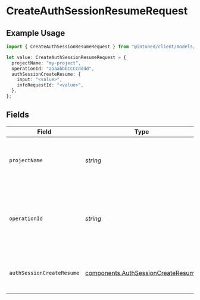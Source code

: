 # CreateAuthSessionResumeRequest

## Example Usage

```typescript
import { CreateAuthSessionResumeRequest } from "@intuned/client/models/operations";

let value: CreateAuthSessionResumeRequest = {
  projectName: "my-project",
  operationId: "aaaabbbCCCCdddd",
  authSessionCreateResume: {
    input: "<value>",
    infoRequestId: "<value>",
  },
};
```

## Fields

| Field                                                                                              | Type                                                                                               | Required                                                                                           | Description                                                                                        | Example                                                                                            |
| -------------------------------------------------------------------------------------------------- | -------------------------------------------------------------------------------------------------- | -------------------------------------------------------------------------------------------------- | -------------------------------------------------------------------------------------------------- | -------------------------------------------------------------------------------------------------- |
| `projectName`                                                                                      | *string*                                                                                           | :heavy_check_mark:                                                                                 | Your project name. It is the name you provide when creating a project.                             | my-project                                                                                         |
| `operationId`                                                                                      | *string*                                                                                           | :heavy_check_mark:                                                                                 | The ID for the requested auth session creation operation. This is obtained from the start request. | aaaabbbCCCCdddd                                                                                    |
| `authSessionCreateResume`                                                                          | [components.AuthSessionCreateResume](../../models/components/authsessioncreateresume.md)           | :heavy_check_mark:                                                                                 | resume authentication session creation request                                                     |                                                                                                    |